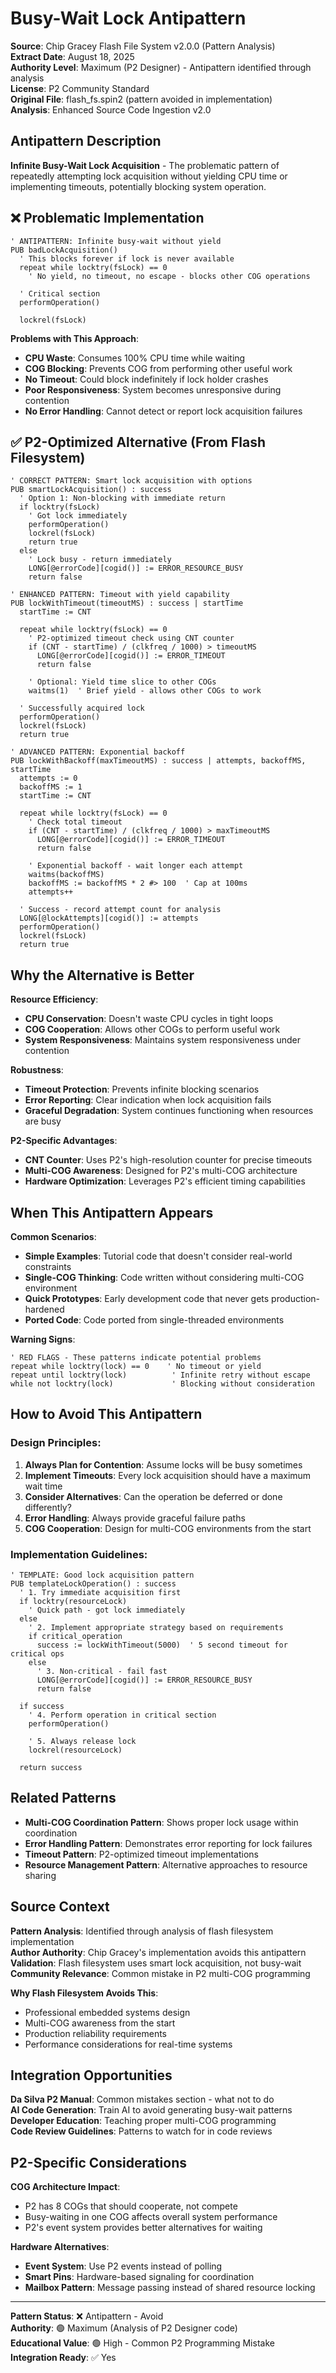 # Busy-Wait Lock Antipattern

**Source**: Chip Gracey Flash File System v2.0.0 (Pattern Analysis)  
**Extract Date**: August 18, 2025  
**Authority Level**: Maximum (P2 Designer) - Antipattern identified through analysis  
**License**: P2 Community Standard  
**Original File**: flash_fs.spin2 (pattern avoided in implementation)  
**Analysis**: Enhanced Source Code Ingestion v2.0  

## Antipattern Description

**Infinite Busy-Wait Lock Acquisition** - The problematic pattern of repeatedly attempting lock acquisition without yielding CPU time or implementing timeouts, potentially blocking system operation.

## ❌ Problematic Implementation

```spin2
' ANTIPATTERN: Infinite busy-wait without yield
PUB badLockAcquisition()
  ' This blocks forever if lock is never available
  repeat while locktry(fsLock) == 0
    ' No yield, no timeout, no escape - blocks other COG operations
    
  ' Critical section
  performOperation()
  
  lockrel(fsLock)
```

**Problems with This Approach**:
- **CPU Waste**: Consumes 100% CPU time while waiting
- **COG Blocking**: Prevents COG from performing other useful work
- **No Timeout**: Could block indefinitely if lock holder crashes
- **Poor Responsiveness**: System becomes unresponsive during contention
- **No Error Handling**: Cannot detect or report lock acquisition failures

## ✅ P2-Optimized Alternative (From Flash Filesystem)

```spin2
' CORRECT PATTERN: Smart lock acquisition with options
PUB smartLockAcquisition() : success
  ' Option 1: Non-blocking with immediate return
  if locktry(fsLock)
    ' Got lock immediately
    performOperation()
    lockrel(fsLock)
    return true
  else
    ' Lock busy - return immediately
    LONG[@errorCode][cogid()] := ERROR_RESOURCE_BUSY
    return false

' ENHANCED PATTERN: Timeout with yield capability
PUB lockWithTimeout(timeoutMS) : success | startTime
  startTime := CNT
  
  repeat while locktry(fsLock) == 0
    ' P2-optimized timeout check using CNT counter
    if (CNT - startTime) / (clkfreq / 1000) > timeoutMS
      LONG[@errorCode][cogid()] := ERROR_TIMEOUT
      return false
      
    ' Optional: Yield time slice to other COGs
    waitms(1)  ' Brief yield - allows other COGs to work
    
  ' Successfully acquired lock
  performOperation()
  lockrel(fsLock)
  return true

' ADVANCED PATTERN: Exponential backoff
PUB lockWithBackoff(maxTimeoutMS) : success | attempts, backoffMS, startTime
  attempts := 0
  backoffMS := 1
  startTime := CNT
  
  repeat while locktry(fsLock) == 0
    ' Check total timeout
    if (CNT - startTime) / (clkfreq / 1000) > maxTimeoutMS
      LONG[@errorCode][cogid()] := ERROR_TIMEOUT
      return false
      
    ' Exponential backoff - wait longer each attempt
    waitms(backoffMS)
    backoffMS := backoffMS * 2 #> 100  ' Cap at 100ms
    attempts++
    
  ' Success - record attempt count for analysis
  LONG[@lockAttempts][cogid()] := attempts
  performOperation()
  lockrel(fsLock)
  return true
```

## Why the Alternative is Better

**Resource Efficiency**:
- **CPU Conservation**: Doesn't waste CPU cycles in tight loops
- **COG Cooperation**: Allows other COGs to perform useful work
- **System Responsiveness**: Maintains system responsiveness under contention

**Robustness**:
- **Timeout Protection**: Prevents infinite blocking scenarios
- **Error Reporting**: Clear indication when lock acquisition fails
- **Graceful Degradation**: System continues functioning when resources are busy

**P2-Specific Advantages**:
- **CNT Counter**: Uses P2's high-resolution counter for precise timeouts
- **Multi-COG Awareness**: Designed for P2's multi-COG architecture
- **Hardware Optimization**: Leverages P2's efficient timing capabilities

## When This Antipattern Appears

**Common Scenarios**:
- **Simple Examples**: Tutorial code that doesn't consider real-world constraints
- **Single-COG Thinking**: Code written without considering multi-COG environment
- **Quick Prototypes**: Early development code that never gets production-hardened
- **Ported Code**: Code ported from single-threaded environments

**Warning Signs**:
```spin2
' RED FLAGS - These patterns indicate potential problems
repeat while locktry(lock) == 0    ' No timeout or yield
repeat until locktry(lock)          ' Infinite retry without escape
while not locktry(lock)             ' Blocking without consideration
```

## How to Avoid This Antipattern

### Design Principles:
1. **Always Plan for Contention**: Assume locks will be busy sometimes
2. **Implement Timeouts**: Every lock acquisition should have a maximum wait time
3. **Consider Alternatives**: Can the operation be deferred or done differently?
4. **Error Handling**: Always provide graceful failure paths
5. **COG Cooperation**: Design for multi-COG environments from the start

### Implementation Guidelines:
```spin2
' TEMPLATE: Good lock acquisition pattern
PUB templateLockOperation() : success
  ' 1. Try immediate acquisition first
  if locktry(resourceLock)
    ' Quick path - got lock immediately
  else
    ' 2. Implement appropriate strategy based on requirements
    if critical_operation
      success := lockWithTimeout(5000)  ' 5 second timeout for critical ops
    else
      ' 3. Non-critical - fail fast
      LONG[@errorCode][cogid()] := ERROR_RESOURCE_BUSY
      return false
      
  if success
    ' 4. Perform operation in critical section
    performOperation()
    
    ' 5. Always release lock
    lockrel(resourceLock)
    
  return success
```

## Related Patterns

- **Multi-COG Coordination Pattern**: Shows proper lock usage within coordination
- **Error Handling Pattern**: Demonstrates error reporting for lock failures
- **Timeout Pattern**: P2-optimized timeout implementations
- **Resource Management Pattern**: Alternative approaches to resource sharing

## Source Context

**Pattern Analysis**: Identified through analysis of flash filesystem implementation  
**Author Authority**: Chip Gracey's implementation avoids this antipattern  
**Validation**: Flash filesystem uses smart lock acquisition, not busy-wait  
**Community Relevance**: Common mistake in P2 multi-COG programming  

**Why Flash Filesystem Avoids This**:
- Professional embedded systems design
- Multi-COG awareness from the start
- Production reliability requirements
- Performance considerations for real-time systems

## Integration Opportunities

**Da Silva P2 Manual**: Common mistakes section - what not to do  
**AI Code Generation**: Train AI to avoid generating busy-wait patterns  
**Developer Education**: Teaching proper multi-COG programming  
**Code Review Guidelines**: Patterns to watch for in code reviews  

## P2-Specific Considerations

**COG Architecture Impact**:
- P2 has 8 COGs that should cooperate, not compete
- Busy-waiting in one COG affects overall system performance
- P2's event system provides better alternatives for waiting

**Hardware Alternatives**:
- **Event System**: Use P2 events instead of polling
- **Smart Pins**: Hardware-based signaling for coordination
- **Mailbox Pattern**: Message passing instead of shared resource locking

---
**Pattern Status**: ❌ Antipattern - Avoid  
**Authority**: 🟢 Maximum (Analysis of P2 Designer code)  
**Educational Value**: 🟢 High - Common P2 Programming Mistake  
**Integration Ready**: ✅ Yes